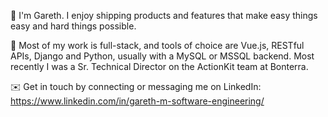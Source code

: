 👋 I'm Gareth. I enjoy shipping products and features that make easy things easy and hard things possible.

🧰 Most of my work is full-stack, and tools of choice are Vue.js, RESTful APIs, Django and Python, usually with a MySQL or MSSQL backend. Most recently I was a Sr. Technical Director on the ActionKit team at Bonterra. 

✉️ Get in touch by connecting or messaging me on LinkedIn: https://www.linkedin.com/in/gareth-m-software-engineering/
